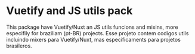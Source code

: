 # Vuetify and JS utils pack

This package have Vuetify/Nuxt an JS utils funcions and mixins, more especifily for braziliam (pt-BR) projects.
Esse projeto contem codigos utils incluindo mixers para Vuetify/Nuxt, mas especificaments para projetos brasileros.
